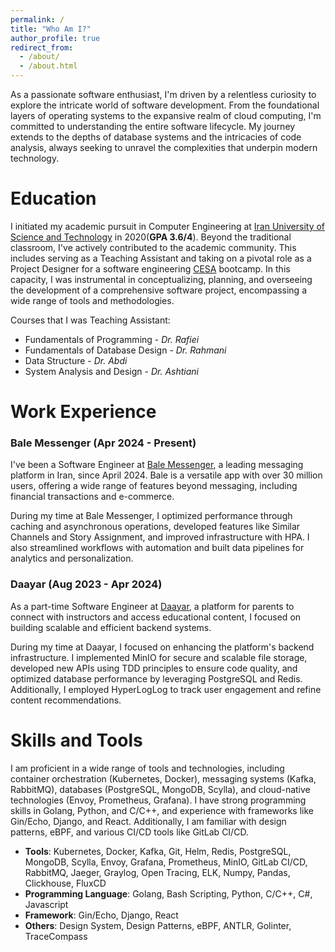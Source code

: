 ```yaml
---
permalink: /
title: "Who Am I?"
author_profile: true
redirect_from: 
  - /about/
  - /about.html
---
```


As a passionate software enthusiast, I'm driven by a relentless curiosity to explore the intricate world of software development. From the foundational layers of operating systems to the expansive realm of cloud computing, I'm committed to understanding the entire software lifecycle. My journey extends to the depths of database systems and the intricacies of code analysis, always seeking to unravel the complexities that underpin modern technology.

Education
======
I initiated my academic pursuit in Computer Engineering at [Iran University of Science and Technology](https://ce-inter.iust.ac.ir/) in 2020(**GPA 3.6/4**). Beyond the traditional classroom, I've actively contributed to the academic community. This includes serving as a Teaching Assistant and taking on a pivotal role as a Project Designer for a software engineering [CESA](https://www.linkedin.com/company/cesa-iust) bootcamp. In this capacity, I was instrumental in conceptualizing, planning, and overseeing the development of a comprehensive software project, encompassing a wide range of tools and methodologies.

Courses that I was Teaching Assistant:
- Fundamentals of Programming - *Dr. Rafiei*
- Fundamentals of Database Design - *Dr. Rahmani*
- Data Structure - *Dr. Abdi*
- System Analysis and Design - *Dr. Ashtiani*

Work Experience
======
### Bale Messenger (Apr 2024 - Present)
I've been a Software Engineer at [Bale Messenger](https://www.linkedin.com/company/balemessenger), a leading messaging platform in Iran, since April   2024. Bale is a versatile app with over 30 million users, offering a wide range of features beyond messaging, including financial transactions and e-commerce.

During my time at Bale Messenger, I optimized performance through caching and asynchronous operations, developed features like Similar Channels and Story Assignment, and improved infrastructure with HPA. I also streamlined workflows with automation and built data pipelines for analytics and personalization.

### Daayar (Aug 2023 - Apr 2024)
As a part-time Software Engineer at [Daayar](https://daayar.com/), a platform for parents to connect with instructors and access educational content, I focused on building scalable and efficient backend systems. 

During my time at Daayar, I focused on enhancing the platform's backend infrastructure. I implemented MinIO for secure and scalable file storage, developed new APIs using TDD principles to ensure code quality, and optimized database performance by leveraging PostgreSQL and Redis. Additionally, I employed HyperLogLog to track user engagement and refine content recommendations.

Skills and Tools
======
I am proficient in a wide range of tools and technologies, including container orchestration (Kubernetes, Docker), messaging systems (Kafka, RabbitMQ), databases (PostgreSQL, MongoDB, Scylla), and cloud-native technologies (Envoy, Prometheus, Grafana). I have strong programming skills in Golang, Python, and C/C++, and experience with frameworks like Gin/Echo, Django, and React. Additionally, I am familiar with design patterns, eBPF, and various CI/CD tools like GitLab CI/CD.

- **Tools**: Kubernetes, Docker, Kafka, Git, Helm, Redis, PostgreSQL, MongoDB, Scylla, Envoy, Grafana, Prometheus, MinIO, GitLab CI/CD, RabbitMQ, Jaeger, Graylog, Open Tracing, ELK, Numpy, Pandas, Clickhouse, FluxCD
- **Programming Language**: Golang, Bash Scripting, Python, C/C++, C#, Javascript
- **Framework**: Gin/Echo, Django, React
- **Others**: Design System, Design Patterns, eBPF, ANTLR, Golinter, TraceCompass